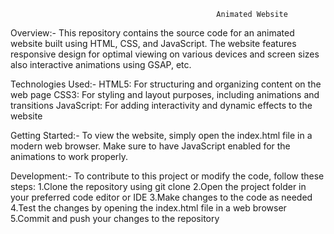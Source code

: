                                                   Animated Website
Overview:-
This repository contains the source code for an animated website built using HTML, CSS, and JavaScript. 
The website features responsive design for optimal viewing on various devices and screen sizes also 
interactive animations using  GSAP, etc.

Technologies Used:-
HTML5: For structuring and organizing content on the web page
CSS3: For styling and layout purposes, including animations and transitions
JavaScript: For adding interactivity and dynamic effects to the website

Getting Started:-
To view the website, simply open the index.html file in a modern web browser.
Make sure to have JavaScript enabled for the animations to work properly.

Development:-
To contribute to this project or modify the code, follow these steps:
1.Clone the repository using git clone <repository-url>
2.Open the project folder in your preferred code editor or IDE
3.Make changes to the code as needed
4.Test the changes by opening the index.html file in a web browser
5.Commit and push your changes to the repository
